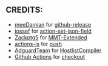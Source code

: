 ## CREDITS:
- [meeDamian](https://github.com/meeDamian) for [github-release](https://github.com/meeDamian/github-release)  
- [jossef](https://github.com/jossef) for [action-set-json-field](https://github.com/jossef/action-set-json-field)  
- [Zackptg5](https://github.com/Zackptg5) for [MMT-Extended](https://github.com/Zackptg5/MMT-Extended)  
- [actions-js](https://github.com/actions-js) for [push](https://github.com/actions-js/push)  
- [AdguardTeam](https://github.com/AdguardTeam) for [HostlistCompiler](https://github.com/AdguardTeam/HostlistCompiler)  
- [Github Actions](https://github.com/actions) for [checkout](https://github.com/actions/checkout)  
